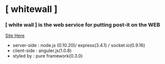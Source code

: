 [ whitewall ]
=========
### [ white wall ] is the web service for putting post-it on the WEB  
[Site Here](http://whitewallnode.herokuapp.com/)  

- server-side : node.js (0.10.20)/ express(3.4.1) / socket.io(0.9.16)  
- client-side : anguler.js(1.0.8)
- styled by : pure framework(0.3.0)
